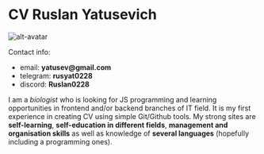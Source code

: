 # __CV Ruslan Yatusevich__

![alt-avatar](https://i.pinimg.com/564x/b3/d1/53/b3d1539c1226258a83d26a8f608a111d.jpg)

Contact info: 
 - email: __yatusev@gmail.com__
 - telegram: __rusyat0228__
 - discord: __Ruslan0228__

I am a _biologist_ who is looking for JS programming and learning opportunities in frontend and/or backend branches of IT field. It is my first experience in creating CV using simple Git/Github tools. My strong sites are __self-learning__, __self-education in different fields__, __management and organisation skills__ as well as knowledge of __several languages__ (hopefully including a programming ones).
